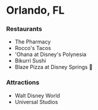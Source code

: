 # Orlando, FL

### Restaurants

- The Pharmacy
- Rocco's Tacos
- 'Ohana at Disney's Polynesia
- Bikurri Sushi
- Blaze Pizza at Disney Springs :pizza:

### Attractions

- Walt Disney World
- Universal Studios
